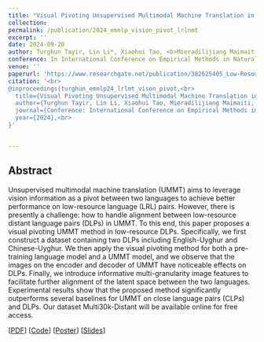 ```yaml
---
title: "Visual Pivoting Unsupervised Multimodal Machine Translation in Low-Resource Distant Language Pairs"
collection: 
permalink: /publication/2024_emnlp_vision_pivot_lrlnmt
excerpt: ''
date: 2024-09-20
author: Turghun Tayir, Lin Li*, Xiaohui Tao, <b>Mieradilijiang Maimaiti</b>, Ming Li, and Jianquan Liu
conference: In International Conference on Empirical Methods in Natural Language Processing <b>(EMNLP, 2024)</b> (*=corresponding author) (Findings) 
venue: ''
paperurl: 'https://www.researchgate.net/publication/382625405_Low-Resource_Machine_Translation_with_Different_Granularity_Image_Features'
citation: '<br>
@inproceedings{turghun_emnlp24_lrlmt_vison_pivot,<br>
  title={Visual Pivoting Unsupervised Multimodal Machine Translation in Low-Resource Distant Language Pairs},<br>
  author={Turghun Tayir, Lin Li, Xiaohui Tao, Mieradilijiang Maimaiti, Ming Li, and Jianquan Liu},<br>
  journal={Conference: International Conference on Empirical Methods in Natural Language Processing (EMNLP)},<br>
  year={2024},<br>
}'


---
```

<h2><strong>Abstract</strong></h2>
Unsupervised multimodal machine translation (UMMT) aims to leverage vision information as a pivot between two languages to achieve better performance on low-resource language (LRL) pairs. 
However, there is presently a challenge: how to handle alignment between low-resource distant language pairs (DLPs) in UMMT. 
To this end, this paper proposes a visual pivoting UMMT method in low-resource DLPs. Specifically, we first construct a dataset containing two DLPs including English-Uyghur and Chinese-Uyghur. 
We then apply the visual pivoting method for both a pre-training language model and a UMMT model, and we observe that the images on the encoder and decoder of UMMT have noticeable effects on DLPs. 
Finally, we introduce informative multi-granularity image features to facilitate further alignment of the latent space between the two languages. 
Experimental results show that the proposed method significantly outperforms several baselines for UMMT on close language pairs (CLPs) and DLPs. 
Our dataset Multi30k-Distant will be available online for free access.

\[[PDF](https://www.researchgate.net/publication/384156771_Visual_Pivoting_Unsupervised_Multimodal_Machine_Translation_in_Low-Resource_Distant_Language_Pairs)\] \[[Code](https://github.com/WUT-IDEA/VP-UMMT)\] \[[Poster](https://miradel51.github.io/files/emnlp24_findings_poster.jpg)\] \[[Slides](https://miradel51.github.io/files/emnlp24_findings_slides.pdf)\] 
